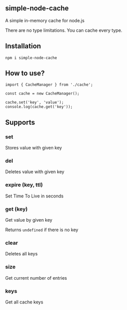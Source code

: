 ## simple-node-cache

A simple in-memory cache for node.js

There are no type limitations. You can cache every type.

## Installation

```tsx
npm i simple-node-cache
```

## How to use?

```tsx
import { CacheManager } from './cache';

const cache = new CacheManager();

cache.set('key', 'value');
console.log(cache.get('key'));
```

## Supports

### set

Stores value with given key

### del

Deletes value with given key

### expire (key, ttl)

Set Time To Live in seconds

### get (key)

Get value by given key

Returns `undefined` if there is no key

### clear

Deletes all keys

### size

Get current number of entries

### keys

Get all cache keys